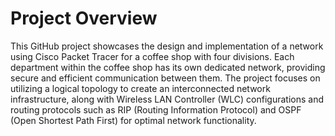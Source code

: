 # Project Overview
This GitHub project showcases the design and implementation of a network using Cisco Packet Tracer for a coffee shop with four divisions. Each department within the coffee shop has its own dedicated network, providing secure and efficient communication between them. The project focuses on utilizing a logical topology to create an interconnected network infrastructure, along with Wireless LAN Controller (WLC) configurations and routing protocols such as RIP (Routing Information Protocol) and OSPF (Open Shortest Path First) for optimal network functionality.
